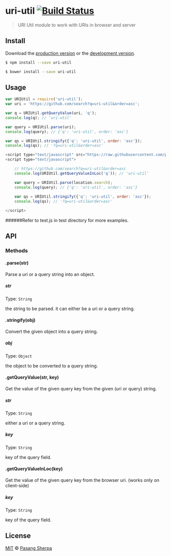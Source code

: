# uri-util [![Build Status](https://travis-ci.org/pasangsherpa/uri-util.svg?branch=master)](https://travis-ci.org/pasangsherpa/uri-util)

> URI Util module to work with URIs in browser and server

## Install

Download the [production version][min] or the [development version][max].

[min]: https://raw.githubusercontent.com/pasangsherpa/uri-util/master/dist/uri-util.min.js
[max]: https://raw.githubusercontent.com/pasangsherpa/uri-util/master/dist/uri-util.js

```sh
$ npm install --save uri-util
```

```sh
$ bower install --save uri-util
```


## Usage

```js
var URIUtil = require('uri-util');
var uri = 'https://github.com/search?q=uri-util&order=asc';

var q = URIUtil.getQueryValue(uri, 'q');
console.log(q); // 'uri-util'

var query = URIUtil.parse(uri);
console.log(query); // {'q': 'uri-util', order: 'asc'}

var qs = URIUtil.stringify({'q': 'uri-util', order: 'asc'});
console.log(qs); // '?q=uri-util&order=asc'

```

```js
<script type="text/javascript" src="https://raw.githubusercontent.com/pasangsherpa/uri-util/master/dist/uri-util.min.js"></script>
<script type="text/javascript"> 

	// https://github.com/search?q=uri-util&order=asc
	console.log(URIUtil.getQueryValueInLoc('q')); // 'uri-util' 

	var query = URIUtil.parse(location.search);
	console.log(query); // {'q': 'uri-util', order: 'asc'}
	
	var qs = URIUtil.stringify({'q': 'uri-util', order: 'asc'});
	console.log(qs); // '?q=uri-util&order=asc'

</script>
```
######Refer to test.js in test directory for more examples.

## API

### Methods

#### .parse(str)

Parse a uri or a query string into an object.

##### str

Type: `String`

the string to be parsed. it can either be a uri or a query string.

#### .stringify(obj)

Convert the given object into a query string.

##### obj

Type: `Object`

the object to be converted to a query string. 

#### .getQueryValue(str, key)

Get the value of the given query key from the given (uri or query) string. 

##### str

Type: `String`

either a uri or a query string.

##### key

Type: `String`

key of the query field.

#### .getQueryValueInLoc(key)

Get the value of the given query key from the browser uri. (works only on client-side)

##### key

Type: `String`

key of the query field.


## License

[MIT](http://opensource.org/licenses/MIT) © [Pasang Sherpa](https://github.com/pasangsherpa)
